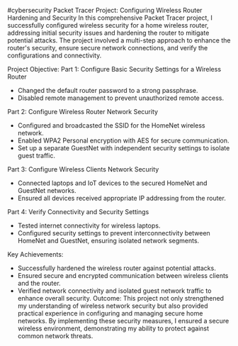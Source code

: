 #cybersecurity
Packet Tracer Project: Configuring Wireless Router Hardening and Security
In this comprehensive Packet Tracer project, I successfully configured wireless security for a home wireless router, addressing initial security issues and hardening the router to mitigate potential attacks.
The project involved a multi-step approach to enhance the router's security, ensure secure network connections, and verify the configurations and connectivity.

Project Objective:
Part 1: Configure Basic Security Settings for a Wireless Router
- Changed the default router password to a strong passphrase.
- Disabled remote management to prevent unauthorized remote access.
  
Part 2: Configure Wireless Router Network Security
- Configured and broadcasted the SSID for the HomeNet wireless network.
- Enabled WPA2 Personal encryption with AES for secure communication.
- Set up a separate GuestNet with independent security settings to isolate guest traffic.
  
Part 3: Configure Wireless Clients Network Security
- Connected laptops and IoT devices to the secured HomeNet and GuestNet networks.
- Ensured all devices received appropriate IP addressing from the router.

Part 4: Verify Connectivity and Security Settings
- Tested internet connectivity for wireless laptops.
- Configured security settings to prevent interconnectivity between HomeNet and GuestNet, ensuring isolated network segments.
  
Key Achievements:
- Successfully hardened the wireless router against potential attacks.
- Ensured secure and encrypted communication between wireless clients and the router.
- Verified network connectivity and isolated guest network traffic to enhance overall security.
Outcome:
This project not only strengthened my understanding of wireless network security but also provided practical experience in configuring and managing secure home networks.
By implementing these security measures, I ensured a secure wireless environment, demonstrating my ability to protect against common network threats.
